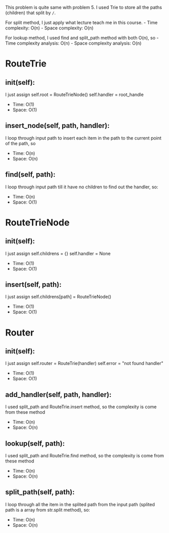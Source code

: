 This problem is quite same with problem 5. I used Trie to store all the paths (children) that split by `/`.

For split method, I just apply what lecture teach me in this course. - Time complexity: O(n)
        - Space complexity: O(n)

For lookup method, I used find and split_path method with both O(n), so       - Time complexity analysis: O(n)
                    - Space complexity analysis: O(n)

# RouteTrie
## __init__(self):
I just assign 
        self.root = RouteTrieNode()
        self.handler = root_handle
- Time: O(1)
- Space: O(1)

## insert_node(self, path, handler):
I loop through input path to insert each item in the path to the current point of the path, so 
- Time: O(n)
- Space: O(n)

## find(self, path):
I loop through input path till it have no children to find out the handler, so:
- Time: O(n)
- Space: O(1)

# RouteTrieNode
## __init__(self):
I just assign
        self.childrens = {}
        self.handler = None
- Time: O(1)
- Space: O(1)

## insert(self, path):
I just assign 
       self.childrens[path] = RouteTrieNode()
- Time: O(1)
- Space: O(1)

# Router
## __init__(self):
I just assign
        self.router = RouteTrie(handler)
        self.error = "not found handler"
- Time: O(1)
- Space: O(1)

## add_handler(self, path, handler):
I used split_path and RouteTrie.insert method, so the complexity is come from these method
- Time: O(n)
- Space: O(n)

## lookup(self, path):
I used split_path and RouteTrie.find method, so the complexity is come from these method
- Time: O(n)
- Space: O(n)

## split_path(self, path):
I loop through all the item in the splited path from the input path (splited path is a array from str.split method), so:
- Time: O(n)
- Space: O(n)
